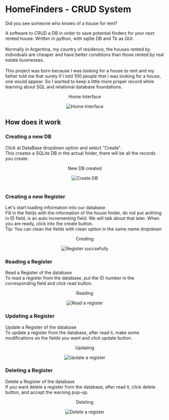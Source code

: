 # HomeFinders - CRUD System
Did you see someone who knows of a house for rent?

A software to CRUD a DB in order to save potential finders for your next rented house.
Written in python, with sqlite DB and Tk as GUI.
<br><br>
Normally in Argentina, my country of residence, the houses rented by individuals are cheaper and have better conditions than those rented by real estate businesses.
<br><br>
This project was born because I was looking for a house to rent and my father told me that surely if I told 100 people that I was looking for a house, one would appear. So I wanted to keep a little more proper record while learning about SQL and relational database foundations.

<div align="center">
  <p>Home Interface</p>
  <img src="https://i.ibb.co/gvrqRxT/home.png" alt="Home Interface"/>
</div>

## How does it work

### Creating a new DB
Click at DataBase dropdown option and select "Create". <br> 
This creates a SQLite DB in the actual folder, there will be all the records you create.

<div align="center">
  <p>New DB created</p>
  <img src="https://i.ibb.co/zXBKNhR/db.png" alt="Create DB"/>
</div>
<br>

### Creating a new Register
Let's start loading information into our database <br> 
Fill in the fields with the information of the house finder, do not put anithing in ID field, is an auto incrementing field. We will talk about that later. When you are ready, click into the create button.<br>
Tip: You can clean the fields with clean option in the same name dropdown

<div align="center">
  <p>Creating</p>
  <img src="https://i.ibb.co/xY0Tmpp/register.png" alt="Register succsefully"/>
</div>

### Reading a Register
Read a Register of the database <br> 
To read a register from the database, put the ID number in the corresponding field and click read button. <br>

<div align="center">
  <p>Reading</p>
  <img src="https://i.ibb.co/mJ8KwSv/read.png" alt="Read a register"/>
</div>

### Updating a Register
Update a Register of the database <br> 
To update a register from the database, after read it, make some modifications on the fields you want and click update button. <br>

<div align="center">
  <p>Updating</p>
  <img src="https://i.ibb.co/Ns3Hjmj/update.png" alt="Update a register"/>
</div>

### Deleting a Register
Delete a Register of the database <br> 
If you want delete a register from the database, after read it, click delete button, and accept the warning pop-up. <br>

<div align="center">
  <p>Deleting</p>
  <img src="https://i.ibb.co/3zCy5Cd/delete.png" alt="Delete a register"/>
</div>
